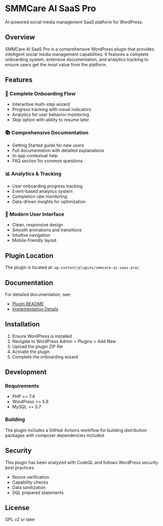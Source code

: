# SMMCare AI SaaS Pro

AI-powered social media management SaaS platform for WordPress.

## Overview

SMMCare AI SaaS Pro is a comprehensive WordPress plugin that provides intelligent social media management capabilities. It features a complete onboarding system, extensive documentation, and analytics tracking to ensure users get the most value from the platform.

## Features

### 🚀 Complete Onboarding Flow
- Interactive multi-step wizard
- Progress tracking with visual indicators
- Analytics for user behavior monitoring
- Skip option with ability to resume later

### 📚 Comprehensive Documentation
- Getting Started guide for new users
- Full documentation with detailed explanations
- In-app contextual help
- FAQ section for common questions

### 📊 Analytics & Tracking
- User onboarding progress tracking
- Event-based analytics system
- Completion rate monitoring
- Data-driven insights for optimization

### 🎨 Modern User Interface
- Clean, responsive design
- Smooth animations and transitions
- Intuitive navigation
- Mobile-friendly layout

## Plugin Location

The plugin is located at: `wp-content/plugins/smmcare-ai-saas-pro/`

## Documentation

For detailed documentation, see:
- [Plugin README](wp-content/plugins/smmcare-ai-saas-pro/README.md)
- [Implementation Details](wp-content/plugins/smmcare-ai-saas-pro/IMPLEMENTATION.md)

## Installation

1. Ensure WordPress is installed
2. Navigate to WordPress Admin > Plugins > Add New
3. Upload the plugin ZIP file
4. Activate the plugin
5. Complete the onboarding wizard

## Development

### Requirements
- PHP >= 7.4
- WordPress >= 5.8
- MySQL >= 5.7

### Building
The plugin includes a GitHub Actions workflow for building distribution packages with composer dependencies included.

## Security

This plugin has been analyzed with CodeQL and follows WordPress security best practices:
- Nonce verification
- Capability checks
- Data sanitization
- SQL prepared statements

## License

GPL v2 or later
